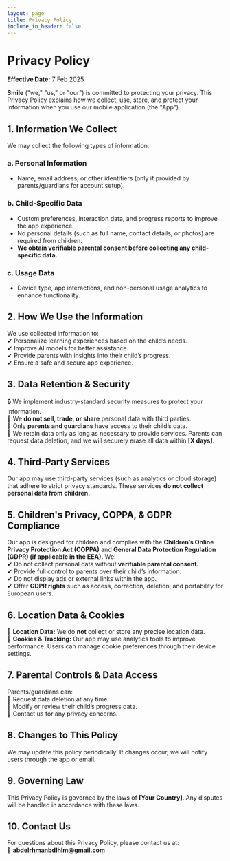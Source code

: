 ```yaml
---
layout: page
title: Privacy Policy
include_in_header: false
---
```


# **Privacy Policy**  
**Effective Date:** 7 Feb 2025  

**Smile** ("we," "us," or "our") is committed to protecting your privacy. This Privacy Policy explains how we collect, use, store, and protect your information when you use our mobile application (the "App").  

## **1. Information We Collect**  
We may collect the following types of information:  

### **a. Personal Information**  
- Name, email address, or other identifiers (only if provided by parents/guardians for account setup).  

### **b. Child-Specific Data**  
- Custom preferences, interaction data, and progress reports to improve the app experience.  
- No personal details (such as full name, contact details, or photos) are required from children.  
- **We obtain verifiable parental consent before collecting any child-specific data.**  

### **c. Usage Data**  
- Device type, app interactions, and non-personal usage analytics to enhance functionality.  

## **2. How We Use the Information**  
We use collected information to:  
✔ Personalize learning experiences based on the child’s needs.  
✔ Improve AI models for better assistance.  
✔ Provide parents with insights into their child’s progress.  
✔ Ensure a safe and secure app experience.  

## **3. Data Retention & Security**  
🔒 We implement industry-standard security measures to protect your information.  
🚫 We **do not sell, trade, or share** personal data with third parties.  
🔐 Only **parents and guardians** have access to their child’s data.  
📅 We retain data only as long as necessary to provide services. Parents can request data deletion, and we will securely erase all data within **[X days]**.  

## **4. Third-Party Services**  
Our app may use third-party services (such as analytics or cloud storage) that adhere to strict privacy standards. These services **do not collect personal data from children.**  

## **5. Children's Privacy, COPPA, & GDPR Compliance**  
Our app is designed for children and complies with the **Children’s Online Privacy Protection Act (COPPA)** and **General Data Protection Regulation (GDPR) (if applicable in the EEA).** We:  
✔ Do not collect personal data without **verifiable parental consent.**  
✔ Provide full control to parents over their child’s information.  
✔ Do not display ads or external links within the app.  
✔ Offer **GDPR rights** such as access, correction, deletion, and portability for European users.  

## **6. Location Data & Cookies**  
📍 **Location Data:** We do **not** collect or store any precise location data.  
🍪 **Cookies & Tracking:** Our app may use analytics tools to improve performance. Users can manage cookie preferences through their device settings.  

## **7. Parental Controls & Data Access**  
Parents/guardians can:  
🔹 Request data deletion at any time.  
🔹 Modify or review their child’s progress data.  
🔹 Contact us for any privacy concerns.  

## **8. Changes to This Policy**  
We may update this policy periodically. If changes occur, we will notify users through the app or email.  

## **9. Governing Law**  
This Privacy Policy is governed by the laws of **[Your Country]**. Any disputes will be handled in accordance with these laws.  

## **10. Contact Us**  
For questions about this Privacy Policy, please contact us at:  
📧 **abdelrhmanbdlhlm@gmail.com**  
